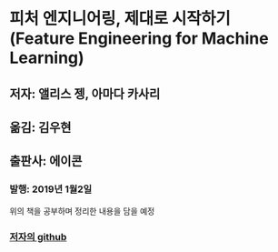 # 피처 엔지니어링, 제대로 시작하기 (Feature Engineering for Machine Learning)
## 저자: 앨리스 젱, 아마다 카사리
## 옮김: 김우현
## 출판사: 에이콘
### 발행: 2019년 1월2일

위의 책을 공부하며 정리한 내용을 담을 예정

### [저자의 github](git@github.com:alicezheng/feature-engineering-book.git)
